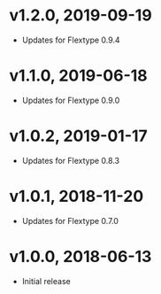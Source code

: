 # v1.2.0, 2019-09-19
* Updates for Flextype 0.9.4

# v1.1.0, 2019-06-18
* Updates for Flextype 0.9.0

# v1.0.2, 2019-01-17
* Updates for Flextype 0.8.3

# v1.0.1, 2018-11-20
* Updates for Flextype 0.7.0

# v1.0.0, 2018-06-13
* Initial release
